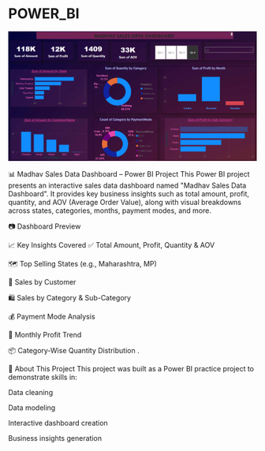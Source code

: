 # POWER_BI
![Dashboard Preview](dashboard_preview.png)


📊 Madhav Sales Data Dashboard – Power BI Project
This Power BI project presents an interactive sales data dashboard named "Madhav Sales Data Dashboard". It provides key business insights such as total amount, profit, quantity, and AOV (Average Order Value), along with visual breakdowns across states, categories, months, payment modes, and more.

📷 Dashboard Preview

📈 Key Insights Covered
✅ Total Amount, Profit, Quantity & AOV

🗺️ Top Selling States (e.g., Maharashtra, MP)

🧾 Sales by Customer

🛍️ Sales by Category & Sub-Category

💰 Payment Mode Analysis

📅 Monthly Profit Trend

📦 Category-Wise Quantity Distribution
.

📌 About This Project
This project was built as a Power BI practice project to demonstrate skills in:

Data cleaning

Data modeling

Interactive dashboard creation

Business insights generation


